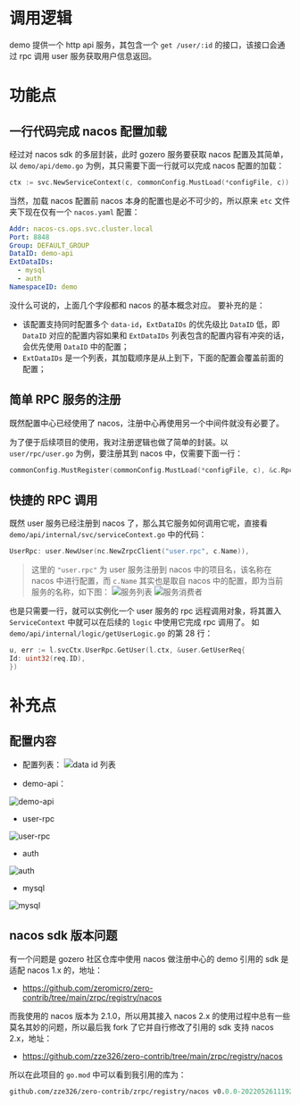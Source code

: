 # 调用逻辑

demo 提供一个 http api 服务，其包含一个 `get /user/:id` 的接口，该接口会通过 rpc 调用 user 服务获取用户信息返回。

# 功能点

## 一行代码完成 nacos 配置加载

经过对 nacos sdk 的多层封装，此时 gozero 服务要获取 nacos 配置及其简单，以 `demo/api/demo.go` 为例，其只需要下面一行就可以完成 nacos 配置的加载：

```go
ctx := svc.NewServiceContext(c, commonConfig.MustLoad(*configFile, c))
```

当然，加载 nacos 配置前 nacos 本身的配置也是必不可少的，所以原来 `etc` 文件夹下现在仅有一个 `nacos.yaml` 配置：

```yaml
Addr: nacos-cs.ops.svc.cluster.local
Port: 8848
Group: DEFAULT_GROUP
DataID: demo-api
ExtDataIDs:
  - mysql
  - auth
NamespaceID: demo
```

没什么可说的，上面几个字段都和 nacos 的基本概念对应。
要补充的是：

- 该配置支持同时配置多个 `data-id`，`ExtDataIDs` 的优先级比 `DataID` 低，即 `DataID` 对应的配置内容如果和 `ExtDataIDs` 列表包含的配置内容有冲突的话，会优先使用 `DataID`
  中的配置；
- `ExtDataIDs` 是一个列表，其加载顺序是从上到下，下面的配置会覆盖前面的配置；

## 简单 RPC 服务的注册

既然配置中心已经使用了 nacos，注册中心再使用另一个中间件就没有必要了。

为了便于后续项目的使用，我对注册逻辑也做了简单的封装。以 `user/rpc/user.go` 为例，要注册其到 nacos 中，仅需要下面一行：

```go
commonConfig.MustRegister(commonConfig.MustLoad(*configFile, c), &c.RpcServerConf)
```

## 快捷的 RPC 调用

既然 user 服务已经注册到 nacos 了，那么其它服务如何调用它呢，直接看 `demo/api/internal/svc/serviceContext.go` 中的代码：

```go
UserRpc: user.NewUser(nc.NewZrpcClient("user.rpc", c.Name)),
```

> 这里的 `"user.rpc"` 为 user 服务注册到 nacos 中的项目名，该名称在 nacos 中进行配置，而 `c.Name` 其实也是取自 nacos 中的配置，即为当前服务的名称，如下图：
> ![服务列表](https://raw.githubusercontent.com/zze326/gozero-nacos-demo/master/imgs/service-list.png)
> ![服务消费者](https://raw.githubusercontent.com/zze326/gozero-nacos-demo/master/imgs/consumer.png)

也是只需要一行，就可以实例化一个 user 服务的 rpc 远程调用对象，将其置入 `ServiceContext` 中就可以在后续的 `logic` 中使用它完成 rpc 调用了。
如 `demo/api/internal/logic/getUserLogic.go` 的第 28 行：

```go
u, err := l.svcCtx.UserRpc.GetUser(l.ctx, &user.GetUserReq{
Id: uint32(req.ID),
})
```

# 补充点

## 配置内容

- 配置列表：
![data id 列表](https://raw.githubusercontent.com/zze326/gozero-nacos-demo/master/imgs/config-list.png)

- demo-api：

![demo-api](https://raw.githubusercontent.com/zze326/gozero-nacos-demo/master/imgs/demo-api.png)

- user-rpc

![user-rpc](https://raw.githubusercontent.com/zze326/gozero-nacos-demo/master/imgs/user-rpc.png)

- auth
  
![auth](https://raw.githubusercontent.com/zze326/gozero-nacos-demo/master/imgs/auth.png)

- mysql
  
![mysql](https://raw.githubusercontent.com/zze326/gozero-nacos-demo/master/imgs/mysql.png)

## nacos sdk 版本问题

有一个问题是 gozero 社区仓库中使用 nacos 做注册中心的 demo 引用的 sdk 是适配 nacos 1.x 的，地址：

- <https://github.com/zeromicro/zero-contrib/tree/main/zrpc/registry/nacos>

而我使用的 nacos 版本为 2.1.0，所以用其接入 nacos 2.x 的使用过程中总有一些莫名其妙的问题，所以最后我 fork 了它并自行修改了引用的 sdk 支持 nacos 2.x，地址：

- <https://github.com/zze326/zero-contrib/tree/main/zrpc/registry/nacos>

所以在此项目的 `go.mod` 中可以看到我引用的库为：

```mod
github.com/zze326/zero-contrib/zrpc/registry/nacos v0.0.0-20220526111920-4c5f0ff42470
```
